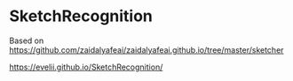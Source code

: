 # SketchRecognition

Based on https://github.com/zaidalyafeai/zaidalyafeai.github.io/tree/master/sketcher

https://evelii.github.io/SketchRecognition/
